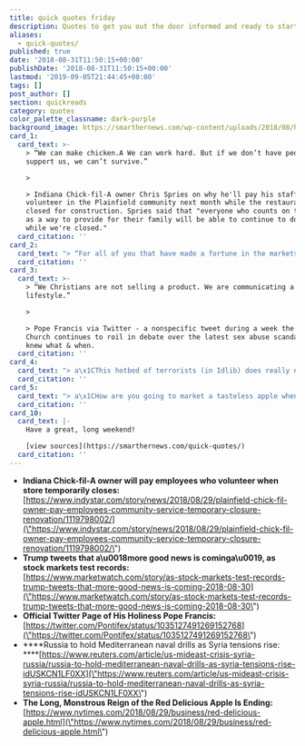 ```yaml
---
title: quick quotes friday
description: Quotes to get you out the door informed and ready to start your friday.
aliases:
  - quick-quotes/
published: true
date: '2018-08-31T11:50:15+00:00'
publishDate: '2018-08-31T11:50:15+00:00'
lastmod: '2019-09-05T21:44:45+00:00'
tags: []
post_author: []
section: quickreads
category: quotes
color_palette_classname: dark-purple
background_image: https://smarthernews.com/wp-content/uploads/2018/08/hands-1939895_1280.png
card_1:
  card_text: >-
    > “We can make chicken.A We can work hard. But if we don’t have peopleA who
    support us, we can’t survive.”

    > 

    > Indiana Chick-fil-A owner Chris Spries on why he'll pay his staff to
    volunteer in the Plainfield community next month while the restaurant is
    closed for construction. Spries said that "everyone who counts on this job
    as a way to provide for their family will be able to continue to do that
    while we're closed."
  card_citation: ''
card_2:
  card_text: "> “For all of you that have made a fortune in the markets, or seen your 401Ks rise beyond your wildest expectations, more good news is coming!a\x19\n> \n> President Trump on Twitter praising the recent rally in the stock market. It is not immediately clear what the good news might be, but some suggest it may be a trade deal with Mexico, and possibly Canada."
  card_citation: ''
card_3:
  card_text: >-
    > “We Christians are not selling a product. We are communicating a
    lifestyle.”

    > 

    > Pope Francis via Twitter - a nonspecific tweet during a week the Catholic
    Church continues to roil in debate over the latest sex abuse scandal and who
    knew what & when.
  card_citation: ''
card_4:
  card_text: "> a\x1CThis hotbed of terrorists (in Idlib) does really not bode anything good if such inaction continues.a\x1D\n> \n> Dmitry Peskov, Kremlin spokesman, announcing Russia's Ministry of Defense will hold a major naval exercise in the Mediterranean Sea September 1-8. Idlib is the last major area held by rebels opposed to Syria's President & sources say the President is determined to retake it."
  card_citation: ''
card_5:
  card_text: "> a\x1CHow are you going to market a tasteless apple when the consumer has tasted so many good apples?a\x1D\n> \n> Tom Buford, an apple historian, as Gala cuts short Red Delicious's nearly half-century reign as America's most grown apple. The decline of Red Delicious is blamed on consumers wanting crispier, sweeter apples. The Granny Smith will be the 3rd most grown apple."
  card_citation: ''
card_10:
  card_text: |-
    Have a great, long weekend!

    [view sources](https://smarthernews.com/quick-quotes/)
  card_citation: ''
---
```

*   **Indiana Chick-fil-A owner will pay employees who volunteer when store temporarily closes:**  
    [https://www.indystar.com/story/news/2018/08/29/plainfield-chick-fil-owner-pay-employees-community-service-temporary-closure-renovation/1119798002/](\"https://www.indystar.com/story/news/2018/08/29/plainfield-chick-fil-owner-pay-employees-community-service-temporary-closure-renovation/1119798002/\")
*   **Trump tweets that a\\u0018more good news is cominga\\u0019, as stock markets test records:**  
    [https://www.marketwatch.com/story/as-stock-markets-test-records-trump-tweets-that-more-good-news-is-coming-2018-08-30](\"https://www.marketwatch.com/story/as-stock-markets-test-records-trump-tweets-that-more-good-news-is-coming-2018-08-30\")
*   **Official Twitter Page of His Holiness Pope Francis:** [https://twitter.com/Pontifex/status/1035127491269152768](\"https://twitter.com/Pontifex/status/1035127491269152768\")
*   ****Russia to hold Mediterranean naval drills as Syria tensions rise:  
    ****[https://www.reuters.com/article/us-mideast-crisis-syria-russia/russia-to-hold-mediterranean-naval-drills-as-syria-tensions-rise-idUSKCN1LF0XX](\"https://www.reuters.com/article/us-mideast-crisis-syria-russia/russia-to-hold-mediterranean-naval-drills-as-syria-tensions-rise-idUSKCN1LF0XX\")
*   **The Long, Monstrous Reign of the Red Delicious Apple Is Ending:**  
    [https://www.nytimes.com/2018/08/29/business/red-delicious-apple.html](\"https://www.nytimes.com/2018/08/29/business/red-delicious-apple.html\")